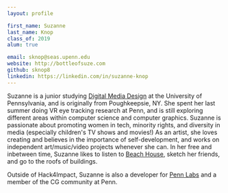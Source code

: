 ```yaml
---
layout: profile

first_name: Suzanne
last_name: Knop
class_of: 2019
alum: true

email: sknop@seas.upenn.edu
website: http://bottleofsuze.com
github: sknop8
linkedin: https://linkedin.com/in/suzanne-knop
---
```


Suzanne is a junior studying [Digital Media Design](http://cg.cis.upenn.edu/dmd_program.html) at the University of Pennsylvania, and is originally from Poughkeepsie, NY. She spent her last summer doing VR eye tracking research at Penn, and is still exploring different areas within computer science and computer graphics. Suzanne is passionate about promoting women in tech, minority rights, and diversity in media (especially children's TV shows and movies!) As an artist, she loves creating and believes in the importance of self-development, and works on independent art/music/video projects whenever she can. In her free and inbetween time, Suzanne likes to listen to [Beach House](https://open.spotify.com/artist/56ZTgzPBDge0OvCGgMO3OY), sketch her friends, and go to the roofs of buildings.

Outside of Hack4Impact, Suzanne is also a developer for [Penn Labs](http://pennlabs.org/) and a member of the CG community at Penn.
